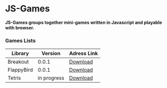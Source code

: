 # JS-Games #

**JS-Games groups together mini-games written in Javascript and playable with browser.**

### Games Lists ###

Library | Version | Adress Link
------------- | ------------- | -------------
Breakout  | 0.0.1  | [Download](https://github.com/Paroxyste/JS-Games/tree/master/Breakout)
FlappyBird  | 0.0.1  | [Download](https://github.com/Paroxyste/JS-Games/tree/master/FlappyBird)
Tetris  | in progress  | [Download](https://github.com/Paroxyste/JS-Games/tree/master/Tetris)
